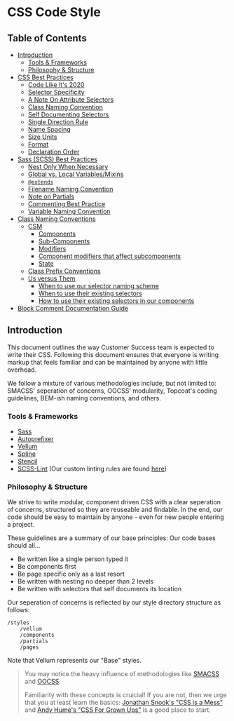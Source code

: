 # CSS Code Style


## Table of Contents

* [Introduction](#introduction)
    * [Tools & Frameworks](#tools--frameworks)
    * [Philosophy & Structure](#philosophy--structure)
* [CSS Best Practices](css-best-practices#css-best-practices)
    * [Code Like it's 2020](css-best-practices#code-like-its-2020)
    * [Selector Specificity](css-best-practices#selector-specificity)
    * [A Note On Attribute Selectors](css-best-practices#a-note-on-attribute-selectors)
    * [Class Naming Convention](css-best-practices#class-naming-convention)
    * [Self Documenting Selectors](css-best-practices#self-documenting-selectors)
    * [Single Direction Rule](css-best-practices#single-direction-rule)
    * [Name Spacing](css-best-practices#name-spacing)
    * [Size Units](css-best-practices#size-units)
    * [Format](css-best-practices#format)
    * [Declaration Order](css-best-practices#declaration-order)
* [Sass (SCSS) Best Practices](sass-best-practices#sass-scss-best-practices)
    * [Nest Only When Necessary](sass-best-practices#nest-only-when-necessary)
    * [Global vs. Local Variables/Mixins](sass-best-practices#global-vs-local-variablesmixins)
    * [`@extends`](sass-best-practices#extends)
    * [Filename Naming Convention](sass-best-practices#filename-naming-convention)
    * [Note on Partials](sass-best-practices#note-on-partials)
    * [Commenting Best Practice](sass-best-practices#commenting-best-practice)
    * [Variable Naming Convention](sass-best-practices#variable-naming-convention)
* [Class Naming Conventions](class-naming-conventions#class-naming-conventions)
    * [CSM](class-naming-conventions#csm)
        * [Components](class-naming-conventions#components)
        * [Sub-Components](class-naming-conventions#sub-components)
        * [Modifiers](class-naming-conventions#modifiers)
        * [Component modifiers that affect subcomponents](class-naming-conventions#component-modifiers-that-affect-subcomponents)
        * [State](class-naming-conventions#state)
    * [Class Prefix Conventions](class-naming-conventions#class-prefix-conventions)
    * [Us versus Them](class-naming-conventions#us-versus-them-aka-theres-an-x-ception-to-every-rule)
        * [When to use our selector naming scheme](class-naming-conventions#when-to-use-our-selector-naming-scheme)
        * [When to use their existing selectors](class-naming-conventions#when-to-use-their-existing-selectors)
        * [How to use their existing selectors in our components](class-naming-conventions#how-to-use-their-existing-selectors-in-our-components)
* [Block Comment Documentation Guide](comments/Readme.md)


## Introduction

This document outlines the way Customer Success team is expected to write their CSS. Following this document ensures that everyone is writing markup that feels familiar and can be maintained by anyone with little overhead.

We follow a mixture of various methodologies include, but not limited to: SMACSS' seperation of concerns, OOCSS' modularity, Topcoat's coding guidelines, BEM-ish naming conventions, and others.

### Tools & Frameworks

* [Sass](http://sass-lang.com/)
* [Autoprefixer](https://github.com/ai/autoprefixer)
* [Vellum](https://github.com/mobify/vellum)
* [Spline](https://github.com/mobify/spline)
* [Stencil](https://github.com/mobify/stencil)
* [SCSS-Lint](https://github.com/causes/scss-lint) (Our custom linting rules are found [here](https://github.com/mobify/mobify-code-style/blob/update-css-style/css/.scss-lint.yml))


### Philosophy & Structure

We strive to write modular, component driven CSS with a clear seperation of concerns, structured so they are reuseable and findable. In the end, our code should be easy to maintain by anyone - even for new people entering a project.

These guidelines are a summary of our base principles: Our code bases should all...

* Be written like a single person typed it
* Be components first
* Be page specific only as a last resort
* Be written with nesting no deeper than 2 levels
* Be written with selectors that self documents its location

Our seperation of concerns is reflected by our style directory structure as follows:

```
/styles
    /vellum
    /components
    /partials
    /pages
```

Note that Vellum represents our "Base" styles.

> You may notice the heavy influence of methodologies like [SMACSS](http://smacss.com/) and [OOCSS](http://www.smashingmagazine.com/2011/12/12/an-introduction-to-object-oriented-css-oocss/).
>
> Familiarity with these concepts is cruicial! If you are not, then we urge that you at least learn the basics: [Jonathan Snook's "CSS is a Mess"](http://vimeo.com/99877232) and [Andy Hume's "CSS For Grown Ups"](http://lanyrd.com/2012/sxsw-interactive/spmqc/) is a good place to start.
